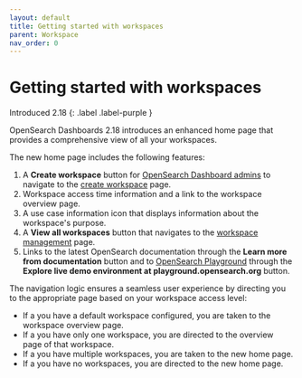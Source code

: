 ```yaml
---
layout: default
title: Getting started with workspaces
parent: Workspace
nav_order: 0
---
```


# Getting started with workspaces
Introduced 2.18
{: .label .label-purple }

OpenSearch Dashboards 2.18 introduces an enhanced home page that provides a comprehensive view of all your workspaces.

The new home page includes the following features: 

1. A **Create workspace** button for [OpenSearch Dashboard admins]({{site.url}}{{site.baseurl}}/dashboards/workspace/workspace-acl/#config-dashboard-admin) to navigate to the [create workspace]({{site.url}}{{site.baseurl}}/dashboards/workspace/create-workspace) page.
2. Workspace access time information and a link to the workspace overview page.
3. A use case information icon that displays information about the workspace's purpose.
4. A **View all workspaces** button that navigates to the [workspace management]({{site.url}}{{site.baseurl}}/dashboards/workspace/manage-workspace/#manage-workspaces-from-workspaces-list) page.
5. Links to the latest OpenSearch documentation through the **Learn more from documentation** button and to [OpenSearch Playground](https://playground.opensearch.org/app/home#/) through the **Explore live demo environment at playground.opensearch.org** button.

The navigation logic ensures a seamless user experience by directing you to the appropriate page based on your workspace access level:

- If a you have a default workspace configured, you are taken to the workspace overview page.
- If a you have only one workspace, you are directed to the overview page of that workspace.
- If a you have multiple workspaces, you are taken to the new home page.
- If a you have no workspaces, you are directed to the new home page.
